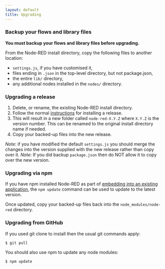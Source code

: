 ```yaml
---
layout: default
title: Upgrading
---   
```


### Backup your flows and library files

**You must backup your flows and library files before upgrading.**

From the Node-RED install directory, copy the following files to another location:

- `settings.js`, if you have customised it,
- files ending in `.json` in the top-level directory, but not package.json,
- the entire `lib/` directory,
- any additional nodes installed in the `nodes/` directory.


### Upgrading a release

1. Delete, or rename, the existing Node-RED install directory.
2. Follow the normal [instructions](http://nodered.org/docs/getting-started/installation.html)
   for installing a release.
3. This will result in a new folder called `node-red-X.Y.Z` where `X.Y.Z` is the
   version number. This can be renamed to the original install directory name if
   needed.
4. Copy your backed-up files into the new release.

*Note*: if you have modified the default `settings.js` you should merge the
changes into the version supplied with the new release rather than copy over it.
*Note*: If you did backup `package.json` then do NOT allow it to copy over the new version.


### Upgrading via npm

If you have npm installed Node-RED as part of [embedding into an existing
application](../embedding.html), the `npm update` command can be used to update
to the latest version.

Once updated, copy your backed-up files back into the `node_modules/node-red`
directory.

### Upgrading from GitHub

If you used git clone to install then the usual git commands apply:

    $ git pull

You should also use npm to update any node modules:

    $ npm update




